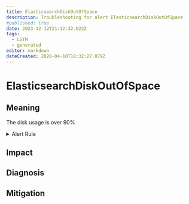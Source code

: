 ```yaml
---
title: ElasticsearchDiskOutOfSpace
description: Troubleshooting for alert ElasticsearchDiskOutOfSpace
#published: true
date: 2023-12-12T21:12:32.022Z
tags: 
  - LGTM
  - generated
editor: markdown
dateCreated: 2020-04-10T18:32:27.079Z
---
```


# ElasticsearchDiskOutOfSpace

## Meaning
[//]: # "Short paragraph that explains what the alert means"
The disk usage is over 90%

<details>
  <summary>Alert Rule</summary>

{{% rule "elasticsearch/prometheus-community-elasticsearch-exporter.yml" "ElasticsearchDiskOutOfSpace" %}}

{{% comment %}}

```yaml
alert: ElasticsearchDiskOutOfSpace
expr: elasticsearch_filesystem_data_available_bytes / elasticsearch_filesystem_data_size_bytes * 100 < 10
for: 0m
labels:
    severity: critical
annotations:
    summary: Elasticsearch disk out of space (instance {{ $labels.instance }})
    description: |-
        The disk usage is over 90%
          VALUE = {{ $value }}
          LABELS = {{ $labels }}
    runbook: https://github.com/srerun/prometheus-alerts/blob/main/content/runbooks/prometheus-community-elasticsearch-exporter/ElasticsearchDiskOutOfSpace.md

```

{{% /comment %}}

</details>


## Impact
[//]: # "What could / will happen if the alert is not addressed"



## Diagnosis
[//]: # "Steps to take to identify the cause of the problem"



## Mitigation
[//]: # "The steps necessary to resolve the alert"
